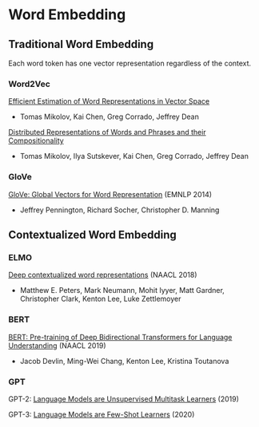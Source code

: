 # Word Embedding

## Traditional Word Embedding

Each word token has one vector representation regardless of the context.

### Word2Vec

[Efficient Estimation of Word Representations in Vector Space](https://arxiv.org/abs/1301.3781)

- Tomas Mikolov, Kai Chen, Greg Corrado, Jeffrey Dean

[Distributed Representations of Words and Phrases and their Compositionality](https://arxiv.org/abs/1310.4546)

- Tomas Mikolov, Ilya Sutskever, Kai Chen, Greg Corrado, Jeffrey Dean

### GloVe 

[GloVe: Global Vectors for Word Representation](https://nlp.stanford.edu/pubs/glove.pdf) (EMNLP 2014)

- Jeffrey Pennington, Richard Socher, Christopher D. Manning

## Contextualized Word Embedding

### ELMO 

[Deep contextualized word representations](https://arxiv.org/abs/1802.05365) (NAACL 2018)

- Matthew E. Peters, Mark Neumann, Mohit Iyyer, Matt Gardner, Christopher Clark, Kenton Lee, Luke Zettlemoyer

### BERT 

[BERT: Pre-training of Deep Bidirectional Transformers for Language Understanding](https://arxiv.org/abs/1810.04805) (NAACL 2019)

- Jacob Devlin, Ming-Wei Chang, Kenton Lee, Kristina Toutanova

### GPT

GPT-2: [Language Models are Unsupervised Multitask Learners](https://d4mucfpksywv.cloudfront.net/better-language-models/language_models_are_unsupervised_multitask_learners.pdf) (2019)

GPT-3: [Language Models are Few-Shot Learners](https://arxiv.org/abs/2005.14165) (2020)